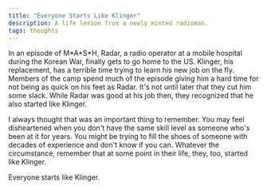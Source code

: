 ```yaml
---
title: "Everyone Starts Like Klinger"
description: A life lesson from a newly minted radioman. 
tags: thoughts
---
```


In an episode of M\*A\*S\*H, Radar, a radio operator at a mobile hospital during the Korean War, finally gets to go home to the US. Klinger, his replacement, has a terrible time trying to learn his new job on the fly. Members of the camp spend much of the episode giving him a hard time for not being as quick on his feet as Radar. It's not until later that they cut him some slack. While Radar was good at his job then, they recognized that he also started like Klinger. 

I always thought that was an important thing to remember. You may feel disheartened when you don't have the same skill level as someone who's been at it for years. You might be trying to fill the shoes of someone with decades of experience and don't know if you can. Whatever the circumstance, remember that at some point in their life, they, too, started like Klinger. 

Everyone starts like Klinger. 